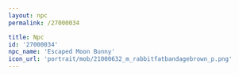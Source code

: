 ```yaml
---
layout: npc
permalink: /27000034

title: Npc
id: '27000034'
npc_name: 'Escaped Moon Bunny'
icon_url: 'portrait/mob/21000632_m_rabbitfatbandagebrown_p.png'
---
```

